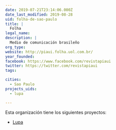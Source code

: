 ```yaml
---
date: 2019-07-21T23:14:06.000Z
date_last_modified: 2019-08-28
uid: folha-de-sao-paulo
title: |
  Folha
legal_name: 
description: |
  Medio de comunicación brasileño
org_type: 
website: http://piaui.folha.uol.com.br/
year_founded: 
facebook: https://www.facebook.com/revistapiaui
twitter: https://twitter.com/revistapiaui
tags:

cities: 
  - Sao Paulo
projects_uids:
  - lupa

---
```


Esta organización tiene los siguientes proyectos:

- [Lupa](/proyectos/lupa)
